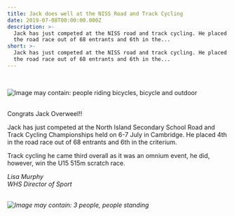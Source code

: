 ```yaml
---
title: Jack does well at the NISS Road and Track Cycling
date: 2019-07-08T00:00:00.000Z
description: >-
  Jack has just competed at the NISS road and track cycling. He placed 4th in
  the road race out of 68 entrants and 6th in the...
short: >-
  Jack has just competed at the NISS road and track cycling. He placed 4th in
  the road race out of 68 entrants and 6th in the...
---
```

<p>&nbsp;</p>
<p><img src="https://scontent-syd2-1.xx.fbcdn.net/v/t1.0-9/66636774_1294075627408207_7345657397840445440_n.jpg?_nc_cat=110&amp;_nc_oc=AQn0LV9SPdZrdZ2fxoXoHmD-KCx6J7lBFIShbgNobj1gvTcojwDt47xTC0ZHlyxXJyY&amp;_nc_ht=scontent-syd2-1.xx&amp;oh=3db4f0ec6653ad0c7f9b91caeeab4e3a&amp;oe=5DC717FE" alt="Image may contain: people riding bicycles, bicycle and outdoor" /></p>
<p><br />Congrats Jack Overweel!!&nbsp;</p>
<p>Jack has just competed at the North Island Secondary School Road and Track Cycling Championships held on 6-7 July in Cambridge. He placed 4th in the road race out of 68 entrants and 6th in the criterium.</p>
<p>Track cycling he came third overall as it was an omnium event, he did, however, win the U15 515m scratch race.</p>
<p><em>Lisa Murphy</em><br /><em>WHS Director of Sport<br /><br /></em></p>
<p><em><img src="https://scontent-syd2-1.xx.fbcdn.net/v/t1.0-9/66101399_1294075664074870_8542995542962077696_n.jpg?_nc_cat=109&amp;_nc_oc=AQk--dNokctGTA7CyHywSHMbFiJRlPHsp40gfoKXoDBUkVh5gyDYGJv6-GZx5JcbRlI&amp;_nc_ht=scontent-syd2-1.xx&amp;oh=e2de832ca2463fd10ee86ef9e4153bbb&amp;oe=5DA5A774" alt="Image may contain: 3 people, people standing" /></em></p>
